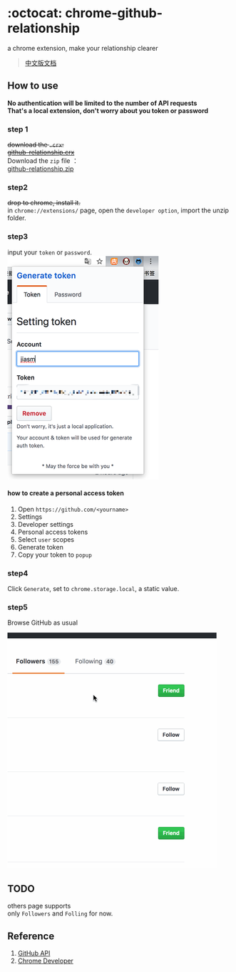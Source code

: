 # :octocat: chrome-github-relationship
a chrome extension, make your relationship clearer

> [中文版文档](README_cn.md)

## How to use

**No authentication will be limited to the number of API requests**  
**That's a local extension, don't worry about you token or password**

### step 1

~~download the `.crx`:  
[github-relationship.crx](/dist/github-relationship.crx)~~  
Download the `zip` file ：  
[github-relationship.zip](/dist/github-relationship.zip)

### step2

~~drop to chrome, install it.~~  
in `chrome://extensions/` page, open the `developer option`, import the unzip folder.

### step3

input your `token` or `password`.  
![](/dist/example.png)

#### how to create a personal access token

1. Open `https://github.com/<yourname>`
2. Settings
3. Developer settings
4. Personal access tokens
5. Select `user` scopes
6. Generate token
7. Copy your token to `popup`

### step4

Click `Generate`, set to `chrome.storage.local`, a static value.

### step5

Browse GitHub as usual

![](/dist/example.gif)

## TODO

others page supports  
only `Followers` and `Folling` for now.

## Reference

1. [GitHub API](https://developer.github.com/v3/users/followers/#check-if-you-are-following-a-user)
2. [Chrome Developer](https://developer.chrome.com/extensions/getstarted)
